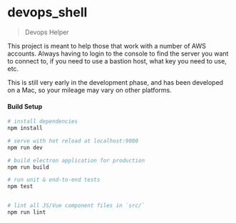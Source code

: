 # devops_shell

> Devops Helper

This project is meant to help those that work with a number of AWS accounts.   Always having to login to the console to find the server you want to connect to, if you need to use a bastion host, what key you need to use, etc.

This is still very early in the development phase, and has been developed on a Mac, so your mileage may vary on other platforms.



#### Build Setup

``` bash
# install dependencies
npm install

# serve with hot reload at localhost:9080
npm run dev

# build electron application for production
npm run build

# run unit & end-to-end tests
npm test


# lint all JS/Vue component files in `src/`
npm run lint

```
